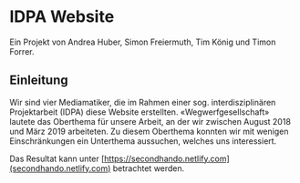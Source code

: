 # IDPA Website

Ein Projekt von Andrea Huber, Simon Freiermuth, Tim König und Timon Forrer.

## Einleitung

Wir sind vier Mediamatiker, die im Rahmen einer sog. interdisziplinären Projektarbeit (IDPA) diese Website erstellten. «Wegwerfgesellschaft» lautete das Oberthema für unsere Arbeit, an der wir zwischen August 2018 und März 2019 arbeiteten. Zu diesem Oberthema konnten wir mit wenigen Einschränkungen ein Unterthema aussuchen, welches uns interessiert.

Das Resultat kann unter [https://secondhando.netlify.com](secondhando.netlify.com) betrachtet werden.
